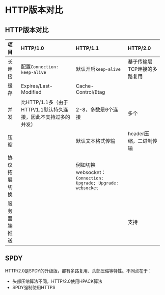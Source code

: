 # HTTP版本对比

## HTTP版本对比

| **项目** | **HTTP/1.0** | **HTTP/1.1** | **HTTP/2.0** |
| :--- | :--- | :--- | :--- |
| 长连接 | 配置`Connection: keep-alive` | 默认开启`keep-alive` | 基于传输层TCP连接的多路复用 |
| 缓存 | Expires/Last-Modified | Cache-Control/Etag |  |
| 并发 | 比HTTP/1.1多（由于HTTP/1.1默认持久连接，因此不支持过多的并发） | 2-8，多数是6个连接 | 多个 |
| 压缩 |  | 默认文本格式传输 | header压缩，二进制传输 |
| 协议拓展切换 | | 例如切换websocket：`Connection: Upgrade; Upgrade: websocket` |
| 服务器端推送 | | | 支持 |

## SPDY

HTTP/2.0是SPDY的升级版，都有多路复用、头部压缩等特性。不同点在于：

* 头部压缩算法不同，HTTP/2.0使用HPACK算法
* SPDY强制使用HTTPS